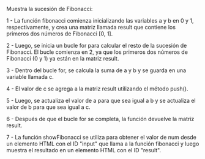 Muestra la sucesión de Fibonacci:

1 - La función fibonacci comienza inicializando las variables a y b en 0 y 1, respectivamente, y crea una matriz llamada result que contiene los primeros dos números de Fibonacci [0, 1].

2 - Luego, se inicia un bucle for para calcular el resto de la sucesión de Fibonacci. El bucle comienza en 2, ya que los primeros dos números de Fibonacci (0 y 1) ya están en la matriz result.

3 - Dentro del bucle for, se calcula la suma de a y b y se guarda en una variable llamada c.

4 - El valor de c se agrega a la matriz result utilizando el método push().

5 - Luego, se actualiza el valor de a para que sea igual a b y se actualiza el valor de b para que sea igual a c.

6 - Después de que el bucle for se completa, la función devuelve la matriz result.

7 - La función showFibonacci se utiliza para obtener el valor de num desde un elemento HTML con el ID "input" que llama a la función fibonacci y luego muestra el resultado en un elemento HTML con el ID "result".